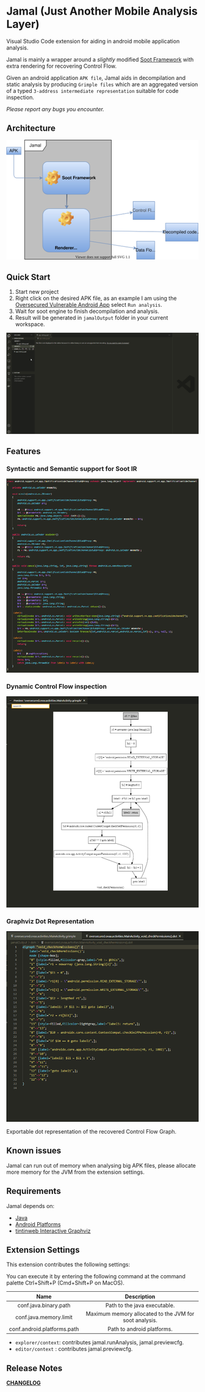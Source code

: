 # Jamal (Just Another Mobile Analysis Layer)

Visual Studio Code extension for aiding in android mobile application analysis.

Jamal is mainly a wrapper around a *slightly* modified [Soot Framework](https://github.com/soot-oss/soot) with extra rendering for recovering Control Flow.

Given an android application `APK file`, Jamal aids in decompilation and static analysis by producing `Grimple files` which are an aggregated version of a typed `3-address intermediate representation` suitable for code inspection.

*Please report any bugs you encounter.*

## Architecture

![architecture](assets/architecture.drawio.svg)

## Quick Start

1. Start new project
2. Right click on the desired APK file, as an example I am using the [Oversecured Vulnerable Android App](https://github.com/oversecured/ovaa) select `Run analysis`.
3. Wait for soot engine to finish decompilation and analysis.
4. Result will be generated in `jamalOutput` folder in your current workspace.

![quickstart](assets/quickstart.gif)

## Features

### Syntactic and Semantic support for Soot IR

![grammar](assets/sootIR_jimple_syntax.png)

### Dynamic Control Flow inspection 

![grammar](assets/cfg.png)

### Graphviz Dot Representation 

![grammar](assets/dot.png)

Exportable dot representation of the recovered Control Flow Graph.

## Known issues

Jamal can run out of memory when analysing big APK files, please allocate more memory for the JVM from the extension settings.

## Requirements

Jamal depends on:
* [Java](https://www.oracle.com/java/technologies/javase/jdk15-archive-downloads.html)
* [Android Platforms](https://github.com/Sable/android-platforms)
* [tintinweb Interactive Graphviz](https://github.com/tintinweb/vscode-interactive-graphviz)

## Extension Settings

This extension contributes the following settings:

You can execute it by entering the following command at the command palette Ctrl+Shift+P (Cmd+Shift+P on MacOS).

|            Name             |                      Description                       |
| :-------------------------: | :----------------------------------------------------: |
|    conf.java.binary.path    |              Path to the java executable.              |
|   conf.java.memory.limit    | Maximum memory allocated to the JVM for soot analysis. |
| conf.android.platforms.path |               Path to android platforms.               |


* `explorer/context`: contributes jamal.runAnalysis, jamal.previewcfg.
* `editor/context`  : contributes jamal.previewcfg.

## Release Notes

**[CHANGELOG](./CHANGELOG.md)**

